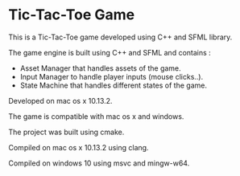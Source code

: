 # Tic-Tac-Toe Game

This is a Tic-Tac-Toe game developed 
using C++ and SFML library.

The game engine is built using C++ and SFML and contains :
* Asset Manager that handles assets of the game.
* Input Manager to handle player inputs (mouse clicks..). 
* State Machine that handles different states of the game.

Developed on mac os x 10.13.2.

The game is compatible with mac os x and windows.

The project was built using cmake.

Compiled on mac os x 10.13.2 using clang.

Compiled on windows 10 using msvc and mingw-w64.

